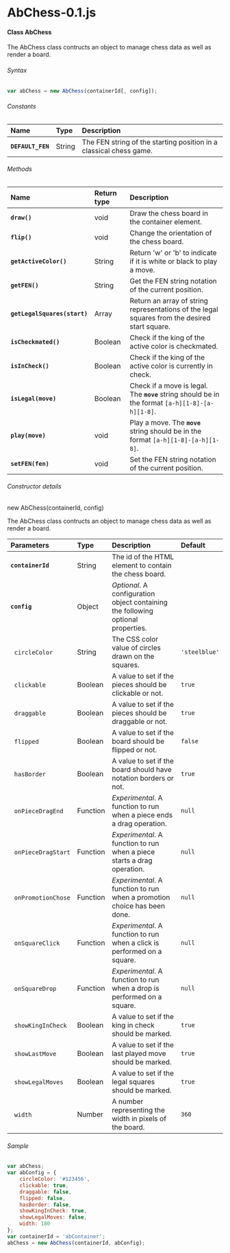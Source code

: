 # AbChess-0.1.js

#### Class AbChess

The AbChess class contructs an object to manage chess data as well as render a board.

###### Syntax

```Javascript
var abChess = new AbChess(containerId[, config]);
```

###### Constants

| Name | Type | Description |
| :--- | :--- | :--- |
| __`DEFAULT_FEN`__ | String | The FEN string of the starting position in a classical chess game. |


###### Methods

| Name | Return type | Description |
| :--- | :--- | :--- |
| __`draw()`__ | void | Draw the chess board in the container element. |
| __`flip()`__ | void | Change the orientation of the chess board. |
| __`getActiveColor()`__ | String | Return 'w' or 'b' to indicate if it is white or black to play a move. |
| __`getFEN()`__ | String | Get the FEN string notation of the current position. |
| __`getLegalSquares(start)`__ | Array | Return an array of string representations of the legal squares from the desired start square. |
| __`isCheckmated()`__ | Boolean | Check if the king of the active color is checkmated. |
| __`isInCheck()`__ | Boolean | Check if the king of the active color is currently in check. |
| __`isLegal(move)`__ | Boolean | Check if a move is legal. The __`move`__ string should be in the format `[a-h][1-8]-[a-h][1-8]`. |
| __`play(move)`__ | void | Play a move. The __`move`__ string should be in the format `[a-h][1-8]-[a-h][1-8]`. |
| __`setFEN(fen)`__ | void | Set the FEN string notation of the current position. |


###### Constructor details

new AbChess(containerId, config)

The AbChess class contructs an object to manage chess data as well as render a board.

| Parameters | Type | Description | Default
| :--- | :--- | :--- | :---
| __`containerId`__ | String | The id of the HTML element to contain the chess board. |
| __`config`__ | Object | *Optional*. A configuration object containing the following optional properties. |
| &nbsp;&nbsp;`circleColor` | String | The CSS color value of circles drawn on the squares. | `'steelblue'`
| &nbsp;&nbsp;`clickable` | Boolean | A value to set if the pieces should be clickable or not. | `true`
| &nbsp;&nbsp;`draggable` | Boolean | A value to set if the pieces should be draggable or not. | `true`
| &nbsp;&nbsp;`flipped` | Boolean | A value to set if the board should be flipped or not. | `false`
| &nbsp;&nbsp;`hasBorder` | Boolean | A value to set if the board should have notation borders or not. | `true`
| &nbsp;&nbsp;`onPieceDragEnd` | Function | *Experimental*. A function to run when a piece ends a drag operation. | `null`
| &nbsp;&nbsp;`onPieceDragStart` | Function | *Experimental*. A function to run when a piece starts a drag operation. | `null`
| &nbsp;&nbsp;`onPromotionChose` | Function | *Experimental*. A function to run when a promotion choice has been done. | `null`
| &nbsp;&nbsp;`onSquareClick` | Function | *Experimental*. A function to run when a click is performed on a square. | `null`
| &nbsp;&nbsp;`onSquareDrop` | Function | *Experimental*. A function to run when a drop is performed on a square. | `null`
| &nbsp;&nbsp;`showKingInCheck` | Boolean | A value to set if the king in check should be marked. | `true`
| &nbsp;&nbsp;`showLastMove` | Boolean | A value to set if the last played move should be marked. | `true`
| &nbsp;&nbsp;`showLegalMoves` | Boolean | A value to set if the legal squares should be marked. | `true`
| &nbsp;&nbsp;`width` | Number | A number representing the width in pixels of the board. | `360`

###### Sample

```Javascript
var abChess;
var abConfig = {
    circleColor: '#123456',
    clickable: true,
    draggable: false,
    flipped: false,
    hasBorder: false,
    showKingInCheck: true,
    showLegalMoves: false,
    width: 180  
};
var containerId = 'abContainer';
abChess = new AbChess(containerId, abConfig);
```
